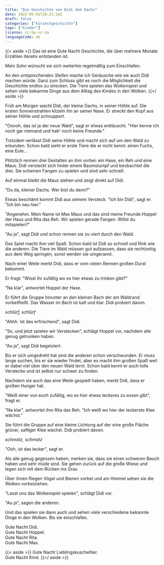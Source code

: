 ```yaml
---
title: "Die Geschichte von Didi dem Dachs"
date: 2022-05-01T20:21:14Z
draft: false
categories: ["kürzestgeschichte"]
tags: ["kinder"]
license: cc-by-nc-sa
languageCode: de
---
```


{{< aside >}}
Das ist eine Gute Nacht Geschichte, die über mehrere Monate Erzählen iterativ entstanden ist.

Mein Sohn wünscht sie sich weiterhin regelmäßig zum Einschlafen.

An den *entsprechenden Stellen* mache ich Geräusche wie sie auch Didi machen würde. Ganz zum Schluss gibt es noch die Möglichkeit die Geschichte endlos zu strecken. Die Tiere spielen das *Wolkenspiel* und sehen viele bekannte Dinge aus dem Alltag des Kindes in den Wolken.
{{</ aside >}}

Früh am Morgen wacht Didi, der kleine Dachs, in seiner Höhle auf. Die ersten Sonnenstrahlen kitzeln ihn an seiner Nase. Er streckt den Kopf aus seiner Höhle und *schnuppert*.

"Ooooh, das ist ja der neue Wald", sagt er etwas enttäuscht. "Hier kenne ich noch gar niemand und hab' noch keine Freunde."

Trotzdem verlässt Didi seine Höhle und macht sich auf um den Wald zu erkunden. Schon bald sieht er erste Tiere die er nicht kennt: einen Fuchs, eine Eule...

Plötzlich rennen drei Gestalten an ihm vorbei: ein Hase, ein Reh und eine Maus. Didi versteckt sich hinter einem Baumstumpf und beobachtet die drei. Sie scheinen Fangen zu spielen und sind sehr schnell.

Auf einmal bleibt die Maus stehen und zeigt direkt auf Didi.

"Du da, kleiner Dachs. Wer bist du denn?"

Etwas beschämt kommt Didi aus seinem Versteck. "Ich bin Didi", sagt er. "Ich bin neu hier."

"Angenehm. Mein Name ist Max Maus und das sind meine Freunde Hoppel der Haus und Rita das Reh. Wir spielen gerade Fangen. Willst du mitspielen?"

"Au ja", sagt Didi und schon rennen sie zu viert durch den Wald.

Das Spiel macht ihm viel Spaß. Schon bald ist Didi so schnell und flink wie die anderen. Die Tiere im Wald müssen gut aufpassen, dass sie rechtzeitig aus dem Weg springen, sonst werden sie umgerannt.

Nach einer Weile merkt Didi, dass er vom vielen Rennen großen Durst bekommt.

Er fragt: "Wisst ihr zufällig wo es hier etwas zu trinken gibt?"

"Na klar", antwortet Hoppel der Hase.

Er führt die Gruppe hinunter an den kleinen Bach der am Waldrand vorbeifließt. Das Wasser im Bach ist kalt und klar. Didi probiert davon.

*schlürf, schlürf*

"Ahhh. Ist das erfrischend", sagt Didi.

"So, und jetzt spielen wir Verstecken", schlägt Hoppel vor, nachdem alle genug getrunken haben.

"Au ja", sagt Didi begeistert.

Bis er sich umgedreht hat sind die anderen schon verschwunden. Er muss lange suchen, bis er sie wieder findet, aber es macht ihm großen Spaß weil er dabei viel über den neuen Wald lernt. Schon bald kennt er auch tolle Verstecke und ist selbst nur schwer zu finden.

Nachdem sie auch das eine Weile gespielt haben, merkt Didi, dass er großen Hunger hat.

"Weiß einer von euch zufällig, wo es hier etwas leckeres zu essen gibt", fragt er.

"Na klar", antwortet ihm Rita das Reh. "Ich weiß wo hier der leckerste Klee wächst."

Sie führt die Gruppe auf eine kleine Lichtung auf der eine große Fläche grüner, saftiger Klee wächst. Didi probiert davon.

*schmatz, schmatz*

"Ooh, ist das lecker", sagt er.

Als alle genug gegessen haben, merken sie, dass sie einen schweren Bauch haben und sehr müde sind. Sie gehen zurück auf die große Wiese und legen sich mit dem Rücken ins Gras.

Über ihnen fliegen Vögel und Bienen vorbei und am Himmel sehen sie die Wolken vorbeiziehen.

"Lasst uns das Wolkenspiel spielen", schlägt Didi vor.

"Au ja", sagen die anderen.

Und das spielen sie dann auch und sehen viele verschiedene bekannte Dinge in den Wolken. Bis sie einschlafen.

Gute Nacht Didi.  
Gute Nacht Hoppel.  
Gute Nacht Rita.  
Gute Nacht Max.

{{< aside >}}
Gute Nacht Lieblingskuscheltier.  
Gute Nacht Kind.
{{</ aside >}}
